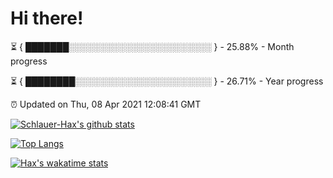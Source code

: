 # Hi there!

⏳ { ███████░░░░░░░░░░░░░░░░░░░░░░░ } - 25.88% - Month progress

⏳ { ████████░░░░░░░░░░░░░░░░░░░░░░ } - 26.71% - Year progress

⏰ Updated on Thu, 08 Apr 2021 12:08:41 GMT


[![Schlauer-Hax's github stats](https://github-readme-stats.vercel.app/api?username=Schlauer-Hax&show_icons=true&theme=dark&count_private=true)](https://github.com/Schlauer-Hax)


[![Top Langs](https://github-readme-stats.vercel.app/api/top-langs/?username=Schlauer-Hax&layout=compact&theme=dark)](https://github.com/Schlauer-Hax?tab=repositories)


[![Hax's wakatime stats](https://github-readme-stats.vercel.app/api/wakatime?username=Hax&theme=dark)](https://wakatime.com/@Hax)

